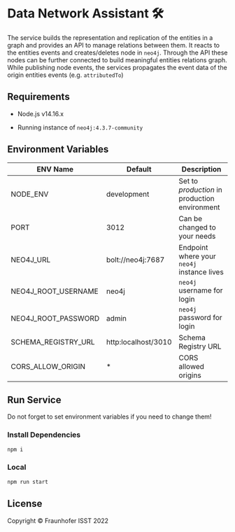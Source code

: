 # Data Network Assistant 🛠️

The service builds the representation and replication of the entities in a graph and provides an API to manage relations between them.
It reacts to the entities events and creates/deletes node in `neo4j`. Through the API these nodes can be further connected
to build meaningful entities relations graph. While publishing node events, the services propagates the event data of the 
origin entities events (e.g. `attributedTo`)

## Requirements

+ Node.js v14.16.x

+ Running instance of `neo4j:4.3.7-community`

## Environment Variables

| ENV Name            | Default             | Description                                   |
|---------------------|---------------------|-----------------------------------------------|
| NODE_ENV            | development         | Set to *production* in production environment |
| PORT                | 3012                | Can be changed to your needs                  |
| NEO4J_URL           | bolt://neo4j:7687   | Endpoint where your `neo4j` instance lives    |
| NEO4J_ROOT_USERNAME | neo4j               | `neo4j` username for login                    |
| NEO4J_ROOT_PASSWORD | admin               | `neo4j` password for login                    |
| SCHEMA_REGISTRY_URL | http:localhost/3010 | Schema Registry URL                           |
| CORS_ALLOW_ORIGIN   | *                   | CORS allowed origins                          |

## Run Service

Do not forget to set environment variables if you need to change them!

### Install Dependencies

```sh
npm i
```

### Local

```sh
npm run start
```

## License

Copyright © Fraunhofer ISST 2022
